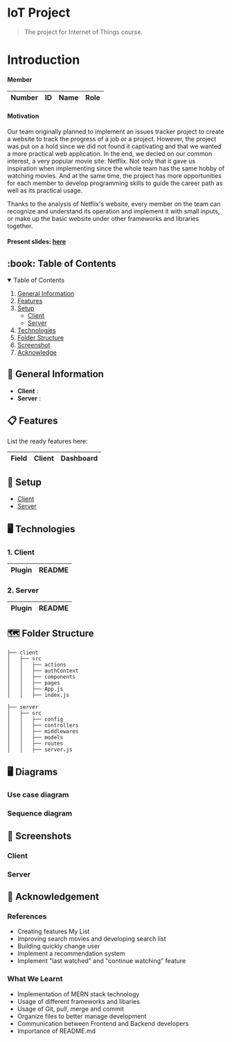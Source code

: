 # IoT Project
> The project for Internet of Things course.

# Introduction
<h4>Member</h4>

| Number | ID | Name | Role | 
| ----- | ----- | --------- | --------- | 


<h4>Motivation</h4> 
<p>Our team originally planned to implement an issues tracker project to create a website to track the progress of a job or a project. However, the project was put on a hold since we did not found it captivating and that we wanted a more practical web application.
In the end, we decied on our common interest, a very popular movie site: Netflix. Not only that it gave us inspiration when implementing since the whole team has the same hobby of watching movies. And at the same time, the project has more opportunities for each member to develop programming skills to guide the career path as well as its practical usage.</p>
<p>Thanks to the analysis of Netflix's website, every member on the team can recognize and understand its operation and implement it with small inputs, or make up the basic website under other frameworks and libraries together.</p>

<h4>Present slides: <a href=https://www.canva.com/design/DAFCz8WDbMk/view> here </a> </h4>

<h2 id="table-of-contents"> :book: Table of Contents</h2>
<details open="open">
  <summary>Table of Contents</summary>
  <ol>
    <li><a href="#general-information">General Information</a></li>
    <li><a href="#features">Features</a></li>
    <li>
      <a href="#setup">Setup</a>
       <ul>
        <li><a href="https://github.com/namanh2310/IoT_Project/tree/main/client">Client</a></li>
        <li><a href="https://github.com/namanh2310/IoT_Project/tree/main/server">Server</a></li>
       </ul>
    </li>
    <li><a href="#technologies">Technologies</a></li>
    <li><a href="#folder-structure">Folder Structure</a></li>
    <li><a href="#screenshot">Screenshot</a></li>
    <li><a href="#acknowledge">Acknowledge</a></li>
  </ol>
</details>

<h2 id="general-information"> 🧮 General Information</h2>

- **Client** : 
- **Server** : 

<h2 id="features"> 📋 Features</h2>

List the ready features here:

| Field | Client | Dashboard | 
| ----- | ----- | --------- | 

<h2 id="setup"> 🧰 Setup</h2>
  <ul>
    <li><a href="https://github.com/namanh2310/IoT_Project/tree/main/client">Client</a></li>
    <li><a href="https://github.com/namanh2310/IoT_Project/tree/main/server">Server</a></li>
   </ul>
 

<h2 id="technologies"> 🖥️ Technologies</h2>

### 1. Client
| Plugin | README |
| ------ | ------ |

### 2. Server
| Plugin | README |
| ------ | ------ |

<!-- FOLDER STRUCTURE -->
<h2 id="folder-structure"> 🗺️ Folder Structure</h2>
   
    ├── client
    │   ├── src
    │   │   ├── actions
    │   │   ├── authContext
    │   │   ├── components
    │   │   ├── pages
    │   │   ├── App.js
    │   │   ├── index.js
   
    ├── server
    │   ├── src
    │   │   ├── config
    │   │   ├── controllers
    │   │   ├── middlewares
    │   │   ├── models
    │   │   ├── routes
    │   │   ├── server.js
  
<h2 id="diagram"> 🖥 Diagrams </h2>

<h3> Use case diagram </h3> 

<h3> Sequence diagram </h3> 

<h2 id="screenshot"> 📸 Screenshots </h2>

### Client

### Server

<h2 id="acknowledge"> 💼 Acknowledgement </h2>

### References
- Creating features My List
- Improving search movies and developing search list 
- Building quickly change user
- Implement a recommendation system
- Implement "last watched" and "continue watching" feature

### What We Learnt
- Implementation of MERN stack technology
- Usage of different frameworks and libaries
- Usage of Git, pull, merge and commit
- Organize files to better manage development
- Communication between Frontend and Backend developers
- Importance of README.md
